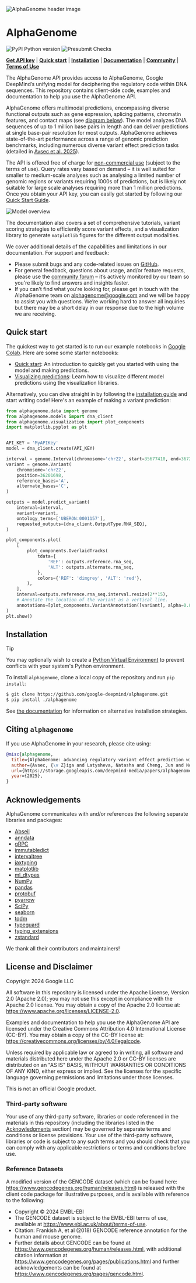 ![AlphaGenome header image](docs/source/_static/header.png)

# AlphaGenome

![PyPI Python version](https://img.shields.io/pypi/pyversions/AlphaGenome)
![Presubmit Checks](https://github.com/google-deepmind/alphagenome/actions/workflows/presubmit_checks.yml/badge.svg)

[**Get API key**](https://deepmind.google.com/science/alphagenome) |
[**Quick start**](#quick-start) | [**Installation**](#installation) |
[**Documentation**](https://www.alphagenomedocs.com/) |
[**Community**](https://www.alphagenomecommunity.com) |
[**Terms of Use**](https://deepmind.google.com/science/alphagenome/terms)

The AlphaGenome API provides access to AlphaGenome, Google DeepMind’s unifying
model for deciphering the regulatory code within DNA sequences. This repository
contains client-side code, examples and documentation to help you use the
AlphaGenome API.

AlphaGenome offers multimodal predictions, encompassing diverse functional
outputs such as gene expression, splicing patterns, chromatin features, and
contact maps (see [diagram below](#model_overview)). The model analyzes DNA
sequences of up to 1 million base pairs in length and can deliver predictions at
single base-pair resolution for most outputs. AlphaGenome achieves
state-of-the-art performance across a range of genomic prediction benchmarks,
including numerous diverse variant effect prediction tasks (detailed in
[Avsec et al. 2025](https://storage.googleapis.com/deepmind-media/papers/alphagenome.pdf)).

The API is offered free of charge for
[non-commercial use](https://deepmind.google.com/science/alphagenome/terms)
(subject to the terms of use). Query rates vary based on demand – it is well
suited for smaller to medium-scale analyses such as analysing a limited number
of genomic regions or variants requiring 1000s of predictions, but is likely not
suitable for large scale analyses requiring more than 1 million predictions.
Once you obtain your API key, you can easily get started by following our
[Quick Start Guide](#quick-start).

<a id='model_overview'>

![Model overview](docs/source/_static/model_overview.png)

</a>

The documentation also covers a set of comprehensive tutorials, variant scoring
strategies to efficiently score variant effects, and a visualization library to
generate `matplotlib` figures for the different output modalities.

We cover additional details of the capabilities and limitations in our
documentation. For support and feedback:

-   Please submit bugs and any code-related issues on
    [GitHub](https://github.com/google-deepmind/alphagenome/issues).
-   For general feedback, questions about usage, and/or feature requests, please
    use the [community forum](https://www.alphagenomecommunity.com) – it’s
    actively monitored by our team so you're likely to find answers and insights
    faster.
-   If you can't find what you're looking for, please get in touch with the
    AlphaGenome team on alphagenome@google.com and we will be happy to assist
    you with questions. We’re working hard to answer all inquiries but there may
    be a short delay in our response due to the high volume we are receiving.

## Quick start

The quickest way to get started is to run our example notebooks in
[Google Colab](https://colab.research.google.com/). Here are some some starter
notebooks:

-   [Quick start](https://colab.research.google.com/github/google-deepmind/alphagenome/blob/main/colabs/quick_start.ipynb):
    An introduction to quickly get you started with using the model and making
    predictions.
-   [Visualizing predictions](https://colab.research.google.com/github/google-deepmind/alphagenome/blob/main/colabs/visualization_modality_tour.ipynb):
    Learn how to visualize different model predictions using the visualization
    libraries.

Alternatively, you can dive straight in by following the
[installation guide](#installation) and start writing code! Here's an example of
making a variant prediction:

```python
from alphagenome.data import genome
from alphagenome.models import dna_client
from alphagenome.visualization import plot_components
import matplotlib.pyplot as plt


API_KEY = 'MyAPIKey'
model = dna_client.create(API_KEY)

interval = genome.Interval(chromosome='chr22', start=35677410, end=36725986)
variant = genome.Variant(
    chromosome='chr22',
    position=36201698,
    reference_bases='A',
    alternate_bases='C',
)

outputs = model.predict_variant(
    interval=interval,
    variant=variant,
    ontology_terms=['UBERON:0001157'],
    requested_outputs=[dna_client.OutputType.RNA_SEQ],
)

plot_components.plot(
    [
        plot_components.OverlaidTracks(
            tdata={
                'REF': outputs.reference.rna_seq,
                'ALT': outputs.alternate.rna_seq,
            },
            colors={'REF': 'dimgrey', 'ALT': 'red'},
        ),
    ],
    interval=outputs.reference.rna_seq.interval.resize(2**15),
    # Annotate the location of the variant as a vertical line.
    annotations=[plot_components.VariantAnnotation([variant], alpha=0.8)],
)
plt.show()
```

## Installation

<!-- mdformat off(disable for [!TIP] format) -->

> [!TIP]
> You may optionally wish to create a
> [Python Virtual Environment](https://docs.python.org/3/tutorial/venv.html) to
> prevent conflicts with your system's Python environment.

<!-- mdformat on -->

To install `alphagenome`, clone a local copy of the repository and run `pip
install`:

```bash
$ git clone https://github.com/google-deepmind/alphagenome.git
$ pip install ./alphagenome
```

See [the documentation](https://www.alphagenomedocs.com/installation.html) for
information on alternative installation strategies.

## Citing `alphagenome`

If you use AlphaGenome in your research, please cite using:

<!-- disableFinding(SNIPPET_INVALID_LANGUAGE) -->

```bibtex
@misc{alphagenome,
  title={AlphaGenome: advancing regulatory variant effect prediction with a unified DNA sequence model},
  author={Avsec, {\v Z}iga and Latysheva, Natasha and Cheng, Jun and Novati, Guido and Taylor, Kyle R. and Ward, Tom and Bycroft, Clare and Nicolaisen, Lauren and Arvaniti, Eirini and Pan, Joshua and Thomas, Raina and Dutordoir, Vincent and Perino, Matteo and De, Soham and Karollus, Alexander and Gayoso, Adam and Sargeant, Toby and Mottram, Anne and Hong Wong, Lai and Drot\'ar, Pavol and Kosiorek, Adam and Senior, Andrew and Tanburn, Richard and Applebaum, Taylor and Basu, Souradeep and Hassabis, Demis and Kohli, Pushmeet},
  url={https://storage.googleapis.com/deepmind-media/papers/alphagenome.pdf},
  year={2025},
}
```

<!-- enableFinding(SNIPPET_INVALID_LANGUAGE) -->

## Acknowledgements

AlphaGenome communicates with and/or references the following separate libraries
and packages:

*   [Abseil](https://github.com/abseil/abseil-py)
*   [anndata](https://github.com/scverse/anndata)
*   [gRPC](https://github.com/grpc/grpc)
*   [immutabledict](https://github.com/corenting/immutabledict)
*   [intervaltree](https://github.com/chaimleib/intervaltree)
*   [jaxtyping](https://github.com/patrick-kidger/jaxtyping)
*   [matplotlib](https://matplotlib.org/)
*   [ml_dtypes](https://github.com/jax-ml/ml_dtypes)
*   [NumPy](https://numpy.org/)
*   [pandas](https://pandas.pydata.org/)
*   [protobuf](https://developers.google.com/protocol-buffers/)
*   [pyarrow](https://arrow.apache.org/)
*   [SciPy](https://scipy.org/)
*   [seaborn](https://seaborn.pydata.org/)
*   [tqdm](https://github.com/tqdm/tqdm)
*   [typeguard](https://github.com/agronholm/typeguard)
*   [typing_extensions](https://github.com/python/typing_extensions)
*   [zstandard](https://github.com/indygreg/python-zstandard)

We thank all their contributors and maintainers!

## License and Disclaimer

Copyright 2024 Google LLC

All software in this repository is licensed under the Apache License, Version
2.0 (Apache 2.0); you may not use this except in compliance with the Apache 2.0
license. You may obtain a copy of the Apache 2.0 license at:
https://www.apache.org/licenses/LICENSE-2.0.

Examples and documentation to help you use the AlphaGenome API are licensed
under the Creative Commons Attribution 4.0 International License (CC-BY). You
may obtain a copy of the CC-BY license at:
https://creativecommons.org/licenses/by/4.0/legalcode.

Unless required by applicable law or agreed to in writing, all software and
materials distributed here under the Apache 2.0 or CC-BY licenses are
distributed on an "AS IS" BASIS, WITHOUT WARRANTIES OR CONDITIONS OF ANY KIND,
either express or implied. See the licenses for the specific language governing
permissions and limitations under those licenses.

This is not an official Google product.

### Third-party software

Your use of any third-party software, libraries or code referenced in the
materials in this repository (including the libraries listed in the
[Acknowledgments](#acknowledgements) section) may be governed by separate terms
and conditions or license provisions. Your use of the third-party software,
libraries or code is subject to any such terms and you should check that you can
comply with any applicable restrictions or terms and conditions before use.

### Reference Datasets

A modified version of the GENCODE dataset (which can be found here:
https://www.gencodegenes.org/human/releases.html) is released with the client
code package for illustrative purposes, and is available with reference to the
following:

-   Copyright © 2024 EMBL-EBI
-   The GENCODE dataset is subject to the EMBL-EBI terms of use, available at
    https://www.ebi.ac.uk/about/terms-of-use.
-   Citation: Frankish A, et al (2018) GENCODE reference annotation for the
    human and mouse genome.
-   Further details about GENCODE can be found at
    https://www.gencodegenes.org/human/releases.html, with additional citation
    information at https://www.gencodegenes.org/pages/publications.html and
    further acknowledgements can be found at
    https://www.gencodegenes.org/pages/gencode.html.
